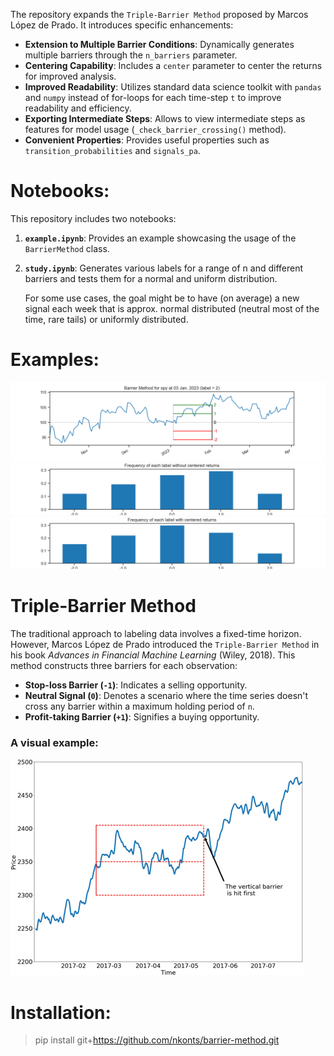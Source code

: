 
The repository expands the `Triple-Barrier Method` proposed by Marcos López de Prado. It introduces specific enhancements:

- **Extension to Multiple Barrier Conditions**: Dynamically generates multiple barriers through the `n_barriers` parameter.
- **Centering Capability**: Includes a `center` parameter to center the returns for improved analysis.
- **Improved Readability**: Utilizes standard data science toolkit with `pandas` and `numpy` instead of for-loops for each time-step `t` to improve readability and efficiency.
- **Exporting Intermediate Steps**: Allows to view intermediate steps as features for model usage (`_check_barrier_crossing()` method).
- **Convenient Properties**: Provides useful properties such as `transition_probabilities` and `signals_pa`.


# Notebooks:

This repository includes two notebooks:

1) **`example.ipynb`**:  Provides an example showcasing the usage of the `BarrierMethod` class.
2) **`study.ipynb`**:  Generates various labels for a range of n and different barriers and tests them for a normal and uniform distribution.

    For some use cases, the goal might be to have (on average) a new signal each week that is approx. normal distributed (neutral most of the time, rare tails) or uniformly distributed.
    

# Examples:
![Barrier Method](figures/barrier_method_example.png "Barrier Method")
![Barrier Frequency](figures/barrier_freq.png "Barrier Frequency")
![Barrier Frequency Centered](figures/barrier_freq_centered.png "Barrier Frequency Centered")


# Triple-Barrier Method

The traditional approach to labeling data involves a fixed-time horizon. However, Marcos López de Prado introduced the `Triple-Barrier Method` in his book *Advances in Financial Machine Learning* (Wiley, 2018). This method constructs three barriers for each observation:

- **Stop-loss Barrier (`-1`)**: Indicates a selling opportunity.
- **Neutral Signal (`0`)**: Denotes a scenario where the time series doesn't cross any barrier within a maximum holding period of `n`.
- **Profit-taking Barrier (`+1`)**: Signifies a buying opportunity.


### A visual example:
![Triple-Barrier Method](references/triple_barrier.png "Triple-Barrier Method")


# Installation:

>pip install git+https://github.com/nkonts/barrier-method.git
